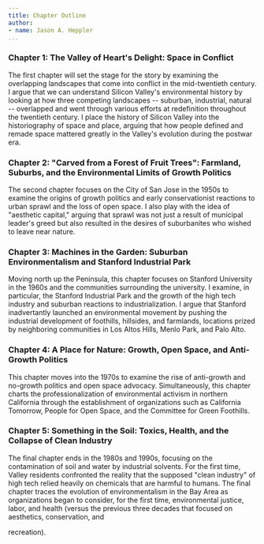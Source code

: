 ```yaml
---
title: Chapter Outline
author:
- name: Jason A. Heppler
...
```


### Chapter 1: The Valley of Heart's Delight: Space in Conflict 

The first chapter will set the stage for the story by examining the 
overlapping landscapes that come into conflict in the mid-twentieth century. I 
argue that we can understand Silicon Valley's environmental history by looking 
at how three competing landscapes -- suburban, industrial, natural -- 
overlapped and went through various efforts at redefinition throughout the 
twentieth century. I place the history of Silicon Valley into the 
historiography of space and place, arguing that how people defined and remade 
space mattered greatly in the Valley's evolution during the postwar era.

### Chapter 2: "Carved from a Forest of Fruit Trees": Farmland, Suburbs, and the Environmental Limits of Growth Politics

The second chapter focuses on the City of San Jose in the 1950s to examine the 
origins of growth politics and early conservationist reactions to urban sprawl 
and the loss of open space. I also play with the idea of "aesthetic capital," 
arguing that sprawl was not just a result of municipal leader's greed but also 
resulted in the desires of suburbanites who wished to leave near nature.

### Chapter 3: Machines in the Garden: Suburban Environmentalism and Stanford Industrial Park

Moving north up the Peninsula, this chapter focuses on Stanford University in 
the 1960s and the communities surrounding the university. I examine, in 
particular, the Stanford Industrial Park and the growth of the high tech 
industry and suburban reactions to industrialization. I argue that Stanford 
inadvertantly launched an environmental movement by pushing the industrial 
development of foothills, hillsides, and farmlands, locations prized by 
neighboring communities in Los Altos Hills, Menlo Park, and Palo Alto.

### Chapter 4: A Place for Nature: Growth, Open Space, and Anti-Growth Politics

This chapter moves into the 1970s to examine the rise of anti-growth and 
no-growth politics and open space advocacy. Simultaneously, this chapter 
charts the professionalization of environmental activism in northern 
California through the establishment of organizations such as California 
Tomorrow, People for Open Space, and the Committee for Green Foothills. 

### Chapter 5: Something in the Soil: Toxics, Health, and the Collapse of Clean Industry

The final chapter ends in the 1980s and 1990s, focusing on the contamination 
of soil and water by industrial solvents. For the first time, Valley residents 
confronted the reality that the supposed "clean industry" of high tech relied 
heavily on chemicals that are harmful to humans. The final chapter traces the 
evolution of environmentalism in the Bay Area as organizations began to 
consider, for the first time, environmental justice, labor, and health (versus 
the previous three decades that focused on aesthetics, conservation, and

recreation).
